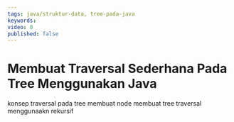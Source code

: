 ```yaml
---
tags: java/struktur-data, tree-pada-java
keywords: 
video: 0
published: false
---
```

# Membuat Traversal Sederhana Pada Tree Menggunakan Java

konsep traversal pada tree
membuat node
membuat tree
traversal menggunaakn rekursif